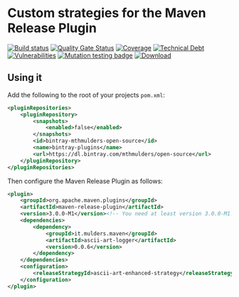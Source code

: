 # Custom strategies for the Maven Release Plugin
[![Build status](https://github.com/mthmulders/custom-maven-release-strategies/actions/workflows/main.yml/badge.svg)](https://github.com/mthmulders/custom-maven-release-strategies/actions/workflows/main.yml)
[![Quality Gate Status](https://sonarcloud.io/api/project_badges/measure?project=it.mulders.maven%3Acustom-maven-release-strategies&metric=alert_status)](https://sonarcloud.io/dashboard?id=it.mulders.maven%3Acustom-maven-release-strategies)
[![Coverage](https://sonarcloud.io/api/project_badges/measure?project=it.mulders.maven%3Acustom-maven-release-strategies&metric=coverage)](https://sonarcloud.io/dashboard?id=it.mulders.maven%3Acustom-maven-release-strategies)
[![Technical Debt](https://sonarcloud.io/api/project_badges/measure?project=it.mulders.maven%3Acustom-maven-release-strategies&metric=sqale_index)](https://sonarcloud.io/dashboard?id=it.mulders.maven%3Acustom-maven-release-strategies)
[![Vulnerabilities](https://sonarcloud.io/api/project_badges/measure?project=it.mulders.maven%3Acustom-maven-release-strategies&metric=vulnerabilities)](https://sonarcloud.io/dashboard?id=it.mulders.maven%3Acustom-maven-release-strategies)
[![Mutation testing badge](https://img.shields.io/endpoint?style=flat&url=https%3A%2F%2Fbadge-api.stryker-mutator.io%2Fgithub.com%2Fmthmulders%2Fcustom-maven-release-strategies%2Fmain)](https://dashboard.stryker-mutator.io/reports/github.com/mthmulders/custom-maven-release-strategies/main)
[![Download](https://api.bintray.com/packages/mthmulders/open-source/custom-release-strategies/images/download.svg) ](https://bintray.com/mthmulders/open-source/custom-release-strategies/_latestVersion)

## Using it

Add the following to the root of your projects `pom.xml`:

```xml
<pluginRepositories>
    <pluginRepository>
        <snapshots>
            <enabled>false</enabled>
        </snapshots>
        <id>bintray-mthmulders-open-source</id>
        <name>bintray-plugins</name>
        <url>https://dl.bintray.com/mthmulders/open-source</url>
    </pluginRepository>
</pluginRepositories>
```

Then configure the Maven Release Plugin as follows:

```xml
<plugin>
    <groupId>org.apache.maven.plugins</groupId>
    <artifactId>maven-release-plugin</artifactId>
    <version>3.0.0-M1</version><!-- You need at least version 3.0.0-M1! -->
    <dependencies>
        <dependency>
            <groupId>it.mulders.maven</groupId>
            <artifactId>ascii-art-logger</artifactId>
            <version>0.0.6</version>
        </dependency>
    </dependencies>
    <configuration>
        <releaseStrategyId>ascii-art-enhanced-strategy</releaseStrategyId>
    </configuration>
</plugin>
```